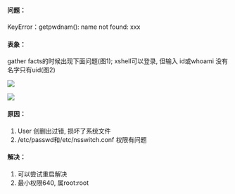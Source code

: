 #### 问题：
KeyError：getpwdnam(): name not found: xxx



#### 表象：
gather facts的时候出现下面问题(图1); xshell可以登录, 但输入 id或whoami 没有名字只有uid(图2)


![](http://code.huawei.com/OWL/AutoDeployment/uploads/bb57a2d7a62dd7eb3510574595f83c95/image.png)

![](http://code.huawei.com/OWL/AutoDeployment/uploads/4157b5db8ab51ca2bd6bd75ec06db56e/image.png)

#### 原因：
 
1. User 创删出过错, 损坏了系统文件
2. /etc/passwd和/etc/nsswitch.conf 权限有问题

#### 解决：
1. 可以尝试重启解决
2. 最小权限640, 属root:root
